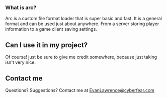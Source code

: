 ### What is arc?
Arc is a custom file format loader that is super basic and fast. It is a general format and can be used just about anywhere. From a server storing player information to a game client saving settings.
## Can I use it in my project?
Of course! just be sure to give me credit somewhere, because just taking isn't very nice.
## Contact me
Questions? Suggestions? Contact me at EvanLawrence@cyberfear.com

